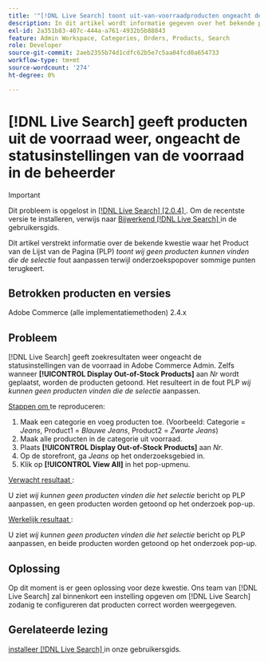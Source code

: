 ```yaml
---
title: '"[!DNL Live Search] toont uit-van-voorraadproducten ongeacht de montages van de voorraadstatus in admin.'
description: In dit artikel wordt informatie gegeven over het bekende probleem waarbij op de pagina met productaanbiedingen (PLP) de *We kunnen geen producten vinden die overeenkomen met de fout in de selectie* terwijl de zoekkeuzelijst sommige items retourneert.
exl-id: 2a351b83-407c-444a-a761-4932b5b88843
feature: Admin Workspace, Categories, Orders, Products, Search
role: Developer
source-git-commit: 2aeb2355b74d1cdfc62b5e7c5aa04fcd0a654733
workflow-type: tm+mt
source-wordcount: '274'
ht-degree: 0%

---
```


# [!DNL Live Search] geeft producten uit de voorraad weer, ongeacht de statusinstellingen van de voorraad in de beheerder

>[!IMPORTANT]
>
>Dit probleem is opgelost in [[!DNL Live Search]  [2.0.4] ](https://experienceleague.adobe.com/docs/commerce-merchant-services/live-search/release-notes.html). Om de recentste versie te installeren, verwijs naar [ Bijwerkend  [!DNL Live Search] ](https://experienceleague.adobe.com/docs/commerce-merchant-services/live-search/onboard/install.html#update) in de gebruikersgids.

Dit artikel verstrekt informatie over de bekende kwestie waar het Product van de Lijst van de Pagina (PLP) *toont wij geen producten kunnen vinden die de selectie* fout aanpassen terwijl onderzoekspopover sommige punten terugkeert.

## Betrokken producten en versies

Adobe Commerce (alle implementatiemethoden) 2.4.x

## Probleem

[!DNL Live Search] geeft zoekresultaten weer ongeacht de statusinstellingen van de voorraad in Adobe Commerce Admin. Zelfs wanneer **[!UICONTROL Display Out-of-Stock Products]** aan *Nr* wordt geplaatst, worden de producten getoond. Het resulteert in de fout PLP *wij kunnen geen producten vinden die de selectie* aanpassen.

<u> Stappen om </u> te reproduceren:

1. Maak een categorie en voeg producten toe. (Voorbeeld: Categorie = _Jeans_, Product1 = _Blauwe Jeans_, Product2 = _Zwarte Jeans_)
1. Maak alle producten in de categorie uit voorraad.
1. Plaats **[!UICONTROL Display Out-of-Stock Products]** aan *Nr*.
1. Op de storefront, ga *Jeans* op het onderzoeksgebied in.
1. Klik op **[!UICONTROL View All]** in het pop-upmenu.

<u> Verwacht resultaat </u>:

U ziet *wij kunnen geen producten vinden die het selectie* bericht op PLP aanpassen, en geen producten worden getoond op het onderzoek pop-up.

<u> Werkelijk resultaat </u>:

U ziet *wij kunnen geen producten vinden die het selectie* bericht op PLP aanpassen, en beide producten worden getoond op het onderzoek pop-up.

## Oplossing

Op dit moment is er geen oplossing voor deze kwestie. Ons team van [!DNL Live Search] zal binnenkort een instelling opgeven om [!DNL Live Search] zodanig te configureren dat producten correct worden weergegeven.

## Gerelateerde lezing

[ installeer  [!DNL Live Search] ](https://experienceleague.adobe.com/en/docs/commerce-merchant-services/live-search/install) in onze gebruikersgids.
